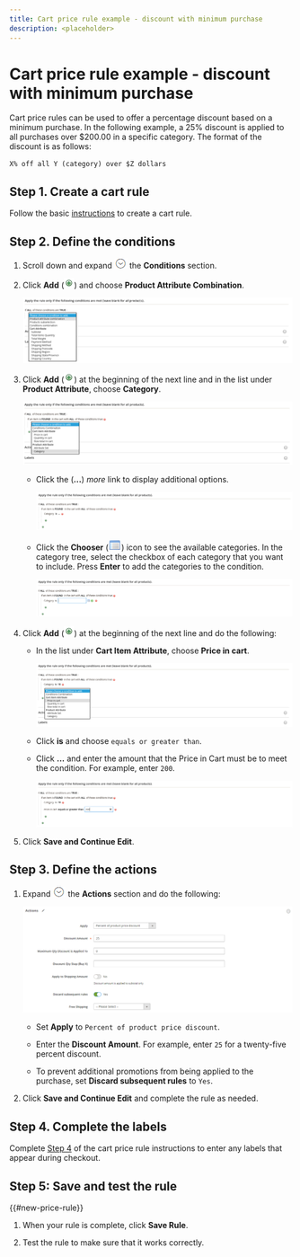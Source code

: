 ```yaml
---
title: Cart price rule example - discount with minimum purchase
description: <placeholder>
---
```

# Cart price rule example - discount with minimum purchase

Cart price rules can be used to offer a percentage discount based on a minimum purchase. In the following example, a 25% discount is applied to all purchases over $200.00 in a specific category. The format of the discount is as follows:

    X% off all Y (category) over $Z dollars

## Step 1. Create a cart rule

Follow the basic [instructions](price-rules-cart.md) to create a cart rule.

## Step 2. Define the conditions

1. Scroll down and expand ![Expansion selector](../assets/icon-display-expand.png) the **Conditions** section.

1. Click **Add** (![Add icon](../assets/icon-add-green-circle.png)) and choose **Product Attribute Combination**.

    ![Cart price rule condition - product attribute combination](./assets/condition1.png)<!-- zoom -->

1. Click **Add** (![Add icon](../assets/icon-add-green-circle.png)) at the beginning of the next line and in the list under **Product Attribute**, choose **Category**.

    ![Cart price rule condition - category](./assets/condition2.png)<!-- zoom -->

    - Click the (**…**) _more_ link to display additional options.

      ![Cart price rule condition - category options](./assets/condition3.png)<!-- zoom -->

    - Click the **Chooser** (![List icon](../assets/icon-list-chooser.png)) icon to see the available categories. In the category tree, select the checkbox of each category that you want to include. Press **Enter** to add the categories to the condition.

      ![Cart price rule condition - category](./assets/condition4.png)<!-- zoom -->

1. Click **Add** (![Add icon](../assets/icon-add-green-circle.png)) at the beginning of the next line and do the following:

    - In the list under **Cart Item Attribute**, choose **Price in cart**.

      ![Cart price rule condition - cart item attribute](./assets/condition5.png)<!-- zoom -->

    - Click **is** and choose `equals or greater than`.

    - Click **...** and enter the amount that the Price in Cart must be to meet the condition. For example, enter `200`.

        ![Cart price rule condition - price in cart](./assets/condition6.png)<!-- zoom -->

1. Click **Save and Continue Edit**.

## Step 3. Define the actions

1. Expand ![Expansion selector](../assets/icon-display-expand.png) the **Actions** section and do the following:

    ![Cart price rule actions](./assets/minimum-discount-actions.png)<!-- zoom -->

    - Set **Apply** to `Percent of product price discount`.

    - Enter the **Discount Amount**. For example, enter `25` for a twenty-five percent discount.

    - To prevent additional promotions from being applied to the purchase, set **Discard subsequent rules** to `Yes`.

1. Click **Save and Continue Edit** and complete the rule as needed.

## Step 4. Complete the labels

Complete [Step 4](price-rules-cart.md) of the cart price rule instructions to enter any labels that appear during checkout.

## Step 5: Save and test the rule

{{#new-price-rule}}

1. When your rule is complete, click **Save Rule**.

1. Test the rule to make sure that it works correctly.
